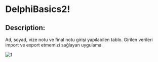 # DelphiBasics2!

## Description:

Ad, soyad, vize notu ve final notu girişi yapılabilen tablo.
Girilen verileri import ve export etmemizi sağlayan uygulama.

![1](https://user-images.githubusercontent.com/40443383/189995466-9d487503-1259-491b-bee2-1e772f2c5a4b.png)
